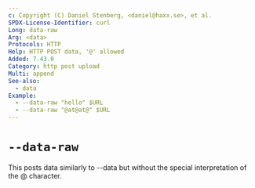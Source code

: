 ```yaml
---
c: Copyright (C) Daniel Stenberg, <daniel@haxx.se>, et al.
SPDX-License-Identifier: curl
Long: data-raw
Arg: <data>
Protocols: HTTP
Help: HTTP POST data, '@' allowed
Added: 7.43.0
Category: http post upload
Multi: append
See-also:
  - data
Example:
  - --data-raw "hello" $URL
  - --data-raw "@at@at@" $URL
---
```


# `--data-raw`

This posts data similarly to --data but without the special
interpretation of the @ character.
